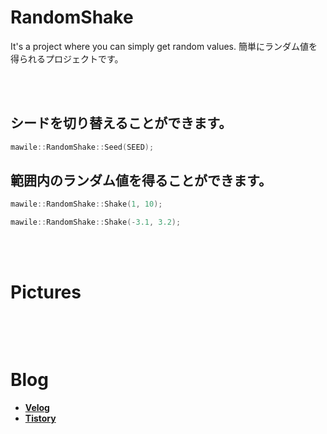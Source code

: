 # RandomShake

It's a project where you can simply get random values.
簡単にランダム値を得られるプロジェクトです。

<br></br>
## シードを切り替えることができます。

```cpp
mawile::RandomShake::Seed(SEED);
```

## 範囲内のランダム値を得ることができます。

```cpp
mawile::RandomShake::Shake(1, 10);

mawile::RandomShake::Shake(-3.1, 3.2);
```

<br></br>
# **Pictures**

![]()


<br></br>
# **Blog**

* **[Velog](https://velog.io/@dpmawile)**
* **[Tistory](https://mawile.tistory.com)**